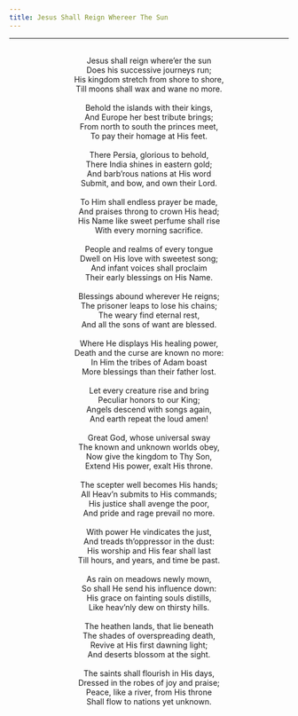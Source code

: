 ```yaml
---
title: Jesus Shall Reign Whereer The Sun
---
```


---
<center>
<br/>
Jesus shall reign where’er the sun<br/>
Does his successive journeys run;<br/>
His kingdom stretch from shore to shore,<br/>
Till moons shall wax and wane no more.<br/>
<br/>
Behold the islands with their kings,<br/>
And Europe her best tribute brings;<br/>
From north to south the princes meet,<br/>
To pay their homage at His feet.<br/>
<br/>
There Persia, glorious to behold,<br/>
There India shines in eastern gold;<br/>
And barb’rous nations at His word<br/>
Submit, and bow, and own their Lord.<br/>
<br/>
To Him shall endless prayer be made,<br/>
And praises throng to crown His head;<br/>
His Name like sweet perfume shall rise<br/>
With every morning sacrifice.<br/>
<br/>
People and realms of every tongue<br/>
Dwell on His love with sweetest song;<br/>
And infant voices shall proclaim<br/>
Their early blessings on His Name.<br/>
<br/>
Blessings abound wherever He reigns;<br/>
The prisoner leaps to lose his chains;<br/>
The weary find eternal rest,<br/>
And all the sons of want are blessed.<br/>
<br/>
Where He displays His healing power,<br/>
Death and the curse are known no more:<br/>
In Him the tribes of Adam boast<br/>
More blessings than their father lost.<br/>
<br/>
Let every creature rise and bring<br/>
Peculiar honors to our King;<br/>
Angels descend with songs again,<br/>
And earth repeat the loud amen!<br/>
<br/>
Great God, whose universal sway<br/>
The known and unknown worlds obey,<br/>
Now give the kingdom to Thy Son,<br/>
Extend His power, exalt His throne.<br/>
<br/>
The scepter well becomes His hands;<br/>
All Heav’n submits to His commands;<br/>
His justice shall avenge the poor,<br/>
And pride and rage prevail no more.<br/>
<br/>
With power He vindicates the just,<br/>
And treads th’oppressor in the dust:<br/>
His worship and His fear shall last<br/>
Till hours, and years, and time be past.<br/>
<br/>
As rain on meadows newly mown,<br/>
So shall He send his influence down:<br/>
His grace on fainting souls distills,<br/>
Like heav’nly dew on thirsty hills.<br/>
<br/>
The heathen lands, that lie beneath<br/>
The shades of overspreading death,<br/>
Revive at His first dawning light;<br/>
And deserts blossom at the sight.<br/>
<br/>
The saints shall flourish in His days,<br/>
Dressed in the robes of joy and praise;<br/>
Peace, like a river, from His throne<br/>
Shall flow to nations yet unknown.<br/>

</center>